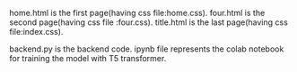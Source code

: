 home.html is the first page(having css file:home.css).
four.html is the second page(having css file :four.css).
title.html is the last page(having css file:index.css).


backend.py is the backend code.
ipynb file represents the colab notebook for training the model with T5 transformer.
